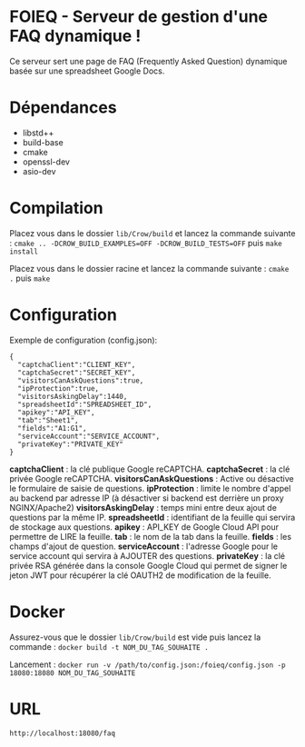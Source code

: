 # FOIEQ - Serveur de gestion d'une FAQ dynamique !

Ce serveur sert une page de FAQ (Frequently Asked Question) dynamique basée sur une spreadsheet Google Docs.

# Dépendances

-   libstd++
-   build-base
-   cmake
-   openssl-dev
-   asio-dev

# Compilation

Placez vous dans le dossier `lib/Crow/build` et lancez la commande suivante :
`cmake .. -DCROW_BUILD_EXAMPLES=OFF -DCROW_BUILD_TESTS=OFF`
puis
`make install`

Placez vous dans le dossier racine et lancez la commande suivante :
`cmake .`
puis
`make`

# Configuration

Exemple de configuration (config.json):

```
{
  "captchaClient":"CLIENT_KEY",
  "captchaSecret":"SECRET_KEY",
  "visitorsCanAskQuestions":true,
  "ipProtection":true,
  "visitorsAskingDelay":1440,
  "spreadsheetId":"SPREADSHEET_ID",
  "apikey":"API_KEY",
  "tab":"Sheet1",
  "fields":"A1:G1",
  "serviceAccount":"SERVICE_ACCOUNT",
  "privateKey":"PRIVATE_KEY"
}
```

**captchaClient** : la clé publique Google reCAPTCHA.
**captchaSecret** : la clé privée Google reCAPTCHA.
**visitorsCanAskQuestions** : Active ou désactive le formulaire de saisie de questions.
**ipProtection** : limite le nombre d'appel au backend par adresse IP (à désactiver si backend est derrière un proxy NGINX/Apache2)
**visitorsAskingDelay** : temps mini entre deux ajout de questions par la même IP.
**spreadsheetId** : identifiant de la feuille qui servira de stockage aux questions.
**apikey** : API_KEY de Google Cloud API pour permettre de LIRE la feuille.
**tab** : le nom de la tab dans la feuille.
**fields** : les champs d'ajout de question.
**serviceAccount** : l'adresse Google pour le service account qui servira à AJOUTER des questions.
**privateKey** : la clé privée RSA générée dans la console Google Cloud qui permet de signer le jeton JWT
pour récupérer la clé OAUTH2 de modification de la feuille.

# Docker

Assurez-vous que le dossier `lib/Crow/build` est vide puis lancez la commande :
`docker build -t NOM_DU_TAG_SOUHAITE .`

Lancement :
`docker run -v /path/to/config.json:/foieq/config.json -p 18080:18080 NOM_DU_TAG_SOUHAITE`

# URL

`http://localhost:18080/faq`
